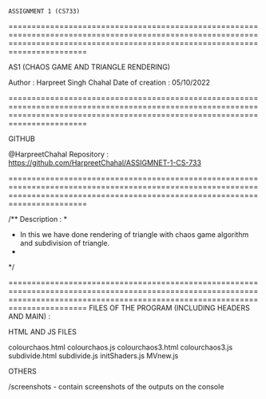 
                                                                                  ASSIGNMENT 1 (CS733) 
===================================================================================================================================================================================

AS1 (CHAOS GAME AND TRIANGLE RENDERING)

Author : Harpreet Singh Chahal
Date of creation : 05/10/2022

===================================================================================================================================================================================

GITHUB 

@HarpreetChahal
Repository : https://github.com/HarpreetChahal/ASSIGMNET-1-CS-733

===================================================================================================================================================================================

/** Description :
*
* In this we have done rendering of triangle with chaos game algorithm and subdivision of triangle.
*
*/

===================================================================================================================================================================================
FILES OF THE PROGRAM (INCLUDING HEADERS AND MAIN) : 

HTML AND JS FILES

colourchaos.html
colourchaos.js
colourchaos3.html
colourchaos3.js
subdivide.html
subdivide.js
initShaders.js
MVnew.js


OTHERS

/screenshots       - contain screenshots of the outputs on the console

